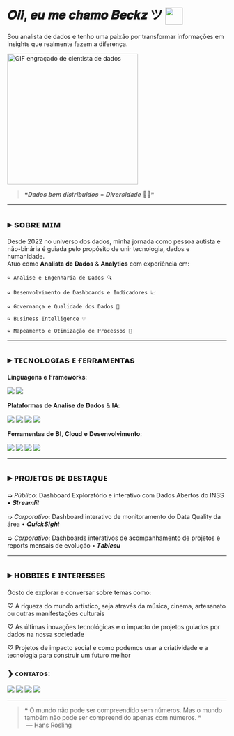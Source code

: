 # 𝑶𝒊𝒊, 𝒆𝒖 𝒎𝒆 𝒄𝒉𝒂𝒎𝒐 𝑩𝒆𝒄𝒌𝒛 ツ <img src="https://media1.giphy.com/media/v1.Y2lkPTc5MGI3NjExdzRnZ2I1eThjcGk4cnE3ejNpd3NnaTExc3MzeTRqN2xwZXF0OWlseiZlcD12MV9pbnRlcm5hbF9naWZfYnlfaWQmY3Q9Zw/tHIRLHtNwxpjIFqPdV/giphy.gif" width="40" style="vertical-align:middle" />  

Sou analista de dados e tenho uma paixão por transformar informações em insights que realmente fazem a diferença.

<img src="https://media3.giphy.com/media/v1.Y2lkPTc5MGI3NjExZmRqODRydTQwcnY0ODlkajJ1OWoxejdlcDIxMnFtN2JxdGs3MWNkbCZlcD12MV9pbnRlcm5hbF9naWZfYnlfaWQmY3Q9Zw/UEGwYCVTBFa9tJEf66/giphy.gif" width="300" alt="GIF engraçado de cientista de dados">

> ❝𝑫𝒂𝒅𝒐𝒔 𝒃𝒆𝒎 𝒅𝒊𝒔𝒕𝒓𝒊𝒃𝒖𝒊𝒅𝒐𝒔 = 𝑫𝒊𝒗𝒆𝒓𝒔𝒊𝒅𝒂𝒅𝒆 🏳️‍🌈❞

---

## ▸ sᴏʙʀᴇ ᴍɪᴍ

Desde 2022 no universo dos dados, minha jornada como pessoa autista e não-binária é guiada pelo propósito de unir tecnologia, dados e humanidade.  
Atuo como 𝐀𝐧𝐚𝐥𝐢𝐬𝐭𝐚 𝐝𝐞 𝐃𝐚𝐝𝐨𝐬 & 𝐀𝐧𝐚𝐥𝐲𝐭𝐢𝐜𝐬 com experiência em:

    ➭ Análise e Engenharia de Dados 🔍

    ➭ Desenvolvimento de Dashboards e Indicadores 📈

    ➭ Governança e Qualidade dos Dados 🚩

    ➭ Business Intelligence 💡

    ➭ Mapeamento e Otimização de Processos 🚀

---

## ▸ ᴛᴇᴄɴᴏʟᴏɢɪᴀs ᴇ ғᴇʀʀᴀᴍᴇɴᴛᴀs

𝐋𝐢𝐧𝐠𝐮𝐚𝐠𝐞𝐧𝐬 𝐞 𝐅𝐫𝐚𝐦𝐞𝐰𝐨𝐫𝐤𝐬:

<img src="https://img.shields.io/badge/Python-3776AB?style=for-the-badge&logo=python&logoColor=white"/>
<img src="https://img.shields.io/badge/Streamlit-FF4B4B?style=for-the-badge&logo=streamlit&logoColor=white"/>

𝐏𝐥𝐚𝐭𝐚𝐟𝐨𝐫𝐦𝐚𝐬 𝐝𝐞 𝐀𝐧𝐚𝐥𝐢𝐬𝐞 𝐝𝐞 𝐃𝐚𝐝𝐨𝐬 & 𝐈𝐀:

<img src="https://img.shields.io/badge/Jupyter-F37626?style=for-the-badge&logo=jupyter&logoColor=white"/>
<img src="https://img.shields.io/badge/Alteryx-00394D?style=for-the-badge&logo=alteryx&logoColor=white"/>
<img src="https://img.shields.io/badge/KNIME-002244?style=for-the-badge&logo=knime&logoColor=white"/>
<img src="https://img.shields.io/badge/AWS_SageMaker-232F3E?style=for-the-badge&logo=amazon-aws&logoColor=white"/>

𝐅𝐞𝐫𝐫𝐚𝐦𝐞𝐧𝐭𝐚𝐬 𝐝𝐞 𝐁𝐈, 𝐂𝐥𝐨𝐮𝐝 𝐞 𝐃𝐞𝐬𝐞𝐧𝐯𝐨𝐥𝐯𝐢𝐦𝐞𝐧𝐭𝐨:

<img src="https://img.shields.io/badge/TABLEAU-E97627?style=for-the-badge&logo=tableau&logoColor=white"/>
<img src="https://img.shields.io/badge/AWS_QuickSight-2566FF?style=for-the-badge&logo=amazon-aws&logoColor=white"/>
<img src="https://img.shields.io/badge/GitHub-181717?style=for-the-badge&logo=github&logoColor=white"/>
<img src="https://img.shields.io/badge/VSCode-007ACC?style=for-the-badge&logo=visual-studio-code&logoColor=white"/>

---

## ▸ ᴘʀᴏᴊᴇᴛᴏs ᴅᴇ ᴅᴇsᴛᴀǫᴜᴇ

➭ *Público*: Dashboard Exploratório e interativo com Dados Abertos do INSS • 𝑺𝒕𝒓𝒆𝒂𝒎𝒍𝒊𝒕

➭  *Corporativo*: Dashboard interativo de monitoramento do Data Quality da área • 𝑸𝒖𝒊𝒄𝒌𝑺𝒊𝒈𝒉𝒕

➭  *Corporativo*: Dashboards interativos de acompanhamento de projetos e reports mensais de evolução • 𝑻𝒂𝒃𝒍𝒆𝒂𝒖

---

## ▸ ʜᴏʙʙɪᴇs ᴇ ɪɴᴛᴇʀᴇssᴇs

Gosto de explorar e conversar sobre temas como:

♡ A riqueza do mundo artístico, seja através da música, cinema, artesanato ou outras manifestações culturais

♡ As últimas inovações tecnológicas e o impacto de projetos guiados por dados na nossa sociedade

♡ Projetos de impacto social e como podemos usar a criatividade e a tecnologia para construir um futuro melhor
### ❯ ᴄᴏɴᴛᴀᴛᴏs:

<div>
<a href="https://www.linkedin.com/in/beckzaguiar/" target="_blank"><img loading="lazy" src="https://img.shields.io/badge/-LinkedIn-%230077B5?style=for-the-badge&logo=linkedin&logoColor=white" target="_blank"></a>
<a href = "mailto:beca.aguiar12@gmail.com"><img loading="lazy" src="https://img.shields.io/badge/Gmail-D14836?style=for-the-badge&logo=gmail&logoColor=white" target="_blank"></a>
<a href="https://www.instagram.com/b.eckz" target="_blank"><img loading="lazy" src="https://img.shields.io/badge/-Instagram-%23E4405F?style=for-the-badge&logo=instagram&logoColor=white" target="_blank"></a>
<a href="https://www.youtube.com/@beckzaguiar134/playlists" target="_blank"><img loading="lazy" src="https://img.shields.io/badge/YouTube-FF0000?style=for-the-badge&logo=youtube&logoColor=white" target="_blank"></a>  
</div>

---

> ❝ O mundo não pode ser compreendido sem números. Mas o mundo também não pode ser compreendido apenas com números. ❞  
> — Hans Rosling
